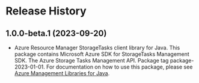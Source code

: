 # Release History

## 1.0.0-beta.1 (2023-09-20)

- Azure Resource Manager StorageTasks client library for Java. This package contains Microsoft Azure SDK for StorageTasks Management SDK. The Azure Storage Tasks Management API. Package tag package-2023-01-01. For documentation on how to use this package, please see [Azure Management Libraries for Java](https://aka.ms/azsdk/java/mgmt).
